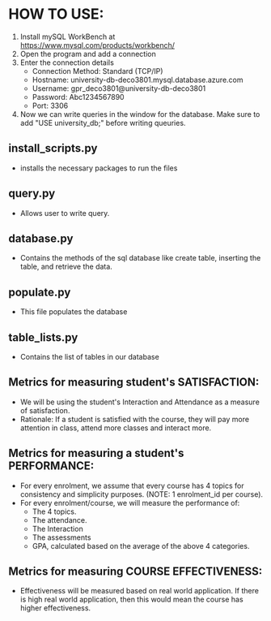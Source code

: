 
# HOW TO USE:
1) Install mySQL WorkBench at https://www.mysql.com/products/workbench/
2) Open the program and add a connection
3) Enter the connection details
    - Connection Method: Standard (TCP/IP)
    - Hostname: university-db-deco3801.mysql.database.azure.com
    - Username: gpr_deco3801@university-db-deco3801
    - Password: Abc1234567890
    - Port: 3306
4) Now we can write queries in the window for the database. Make sure to add "USE university_db;" before writing queuries. 

## install_scripts.py
- installs the necessary packages to run the files

## query.py
- Allows user to write query. 

## database.py
-   Contains the methods of the sql database like create table, inserting the table, and retrieve the data. 

## populate.py
- This file populates the database

## table_lists.py
- Contains the list of tables in our database

## Metrics for measuring student's SATISFACTION:
- We will be using the student's Interaction and Attendance as a measure of satisfaction.
- Rationale: If a student is satisfied with the course, they will pay more attention in class, attend more classes and interact more. 

## Metrics for measuring a student's PERFORMANCE:
- For every enrolment, we assume that every course has 4 topics for consistency and simplicity purposes. (NOTE: 1 enrolment_id per course).
- For every enrolment/course, we will measure the performance of:
    - The 4 topics.
    - The attendance.
    - The Interaction
    - The assessments
    - GPA, calculated based on the average of the above 4 categories. 

## Metrics for measuring COURSE EFFECTIVENESS:
- Effectiveness will be measured based on real world application. If there is high real world
application, then this would mean the course has higher effectiveness. 